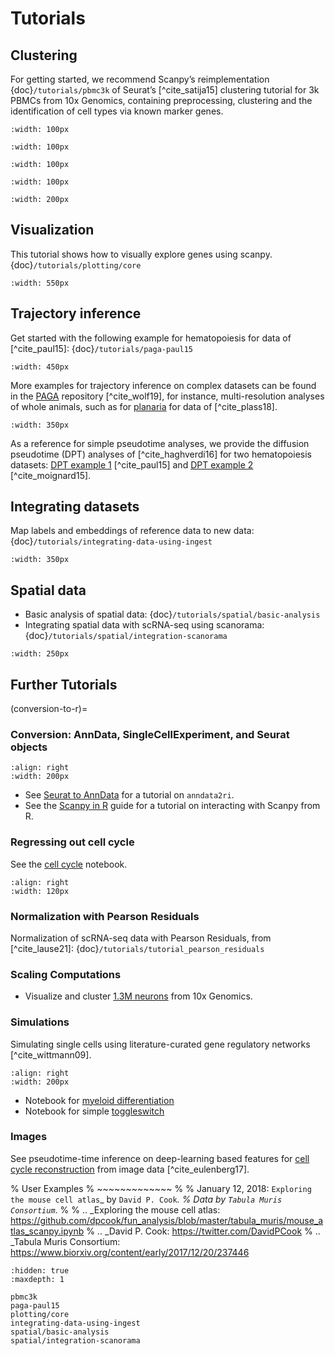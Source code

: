 # Tutorials

## Clustering

For getting started, we recommend Scanpy’s reimplementation {doc}`/tutorials/pbmc3k`
of Seurat’s [^cite_satija15] clustering tutorial for 3k PBMCs from 10x Genomics,
containing preprocessing, clustering and the identification of cell types via
known marker genes.

```{image} _static/img/tutorials/170505_seurat/filter_genes_dispersion.png
:width: 100px
```

```{image} _static/img/tutorials/170505_seurat/louvain.png
:width: 100px
```

```{image} _static/img/tutorials/170505_seurat/NKG7.png
:width: 100px
```

```{image} _static/img/tutorials/170505_seurat/violin.png
:width: 100px
```

```{image} _static/img/tutorials/170505_seurat/cell_types.png
:width: 200px
```

## Visualization

This tutorial shows how to visually explore genes using scanpy. {doc}`/tutorials/plotting/core`

```{image} _static/img/stacked_violin_dotplot_matrixplot.png
:width: 550px
```

## Trajectory inference

Get started with the following example for hematopoiesis for data of [^cite_paul15]: {doc}`/tutorials/paga-paul15`

```{image} _static/img/tutorials/paga_paul15.png
:width: 450px
```

More examples for trajectory inference on complex datasets can be found in the
[PAGA](https://github.com/theislab/paga) repository [^cite_wolf19], for instance, multi-resolution analyses of whole
animals, such as for [planaria] for data of [^cite_plass18].

```{image} _static/img/tutorials/paga_planaria.png
:width: 350px
```

As a reference for simple pseudotime analyses, we provide the diffusion pseudotime (DPT) analyses of [^cite_haghverdi16]
for two hematopoiesis datasets: [DPT example 1] [^cite_paul15] and [DPT example 2] [^cite_moignard15].

## Integrating datasets

Map labels and embeddings of reference data to new data: {doc}`/tutorials/integrating-data-using-ingest`

```{image} https://scanpy-tutorials.readthedocs.io/en/latest/_images/integrating-data-using-ingest_21_0.png
:width: 350px
```

## Spatial data

- Basic analysis of spatial data: {doc}`/tutorials/spatial/basic-analysis`
- Integrating spatial data with scRNA-seq using scanorama: {doc}`/tutorials/spatial/integration-scanorama`

```{image} _static/img/spatial-basic-analysis.png
:width: 250px
```

## Further Tutorials

(conversion-to-r)=

### Conversion: AnnData, SingleCellExperiment, and Seurat objects

```{image} https://github.com/scverse/scanpy-in-R/raw/master/logo.png
:align: right
:width: 200px
```

- See [Seurat to AnnData] for a tutorial on `anndata2ri`.
- See the [Scanpy in R] guide for a tutorial on interacting with Scanpy from R.

### Regressing out cell cycle

See the [cell cycle] notebook.

```{image} _static/img/tutorials/170522_visualizing_one_million_cells/tsne_1.3M.png
:align: right
:width: 120px
```

### Normalization with Pearson Residuals

Normalization of scRNA-seq data with Pearson Residuals, from [^cite_lause21]: {doc}`/tutorials/tutorial_pearson_residuals`

### Scaling Computations

- Visualize and cluster [1.3M neurons] from 10x Genomics.

### Simulations

Simulating single cells using literature-curated gene regulatory networks [^cite_wittmann09].

```{image} _static/img/tutorials/170430_krumsiek11/timeseries.png
:align: right
:width: 200px
```

- Notebook for [myeloid differentiation]
- Notebook for simple [toggleswitch]

### Images

See pseudotime-time inference on deep-learning based features for [cell cycle reconstruction] from image data [^cite_eulenberg17].

% User Examples
% ~~~~~~~~~~~~~
%
% January 12, 2018: `Exploring the mouse cell atlas`_ by `David P. Cook`_.
% Data by `Tabula Muris Consortium`_.
%
% .. _Exploring the mouse cell atlas: https://github.com/dpcook/fun_analysis/blob/master/tabula_muris/mouse_atlas_scanpy.ipynb
% .. _David P. Cook: https://twitter.com/DavidPCook
% .. _Tabula Muris Consortium: https://www.biorxiv.org/content/early/2017/12/20/237446

[1.3m neurons]: https://github.com/scverse/scanpy_usage/tree/master/170522_visualizing_one_million_cells
[cell cycle]: https://nbviewer.jupyter.org/github/scverse/scanpy_usage/blob/master/180209_cell_cycle/cell_cycle.ipynb
[cell cycle reconstruction]: https://github.com/scverse/scanpy_usage/tree/master/170529_images
[dpt example 1]: https://nbviewer.jupyter.org/github/scverse/scanpy_usage/blob/master/170502_paul15/paul15.ipynb
[dpt example 2]: https://nbviewer.jupyter.org/github/scverse/scanpy_usage/blob/master/170501_moignard15/moignard15.ipynb
[myeloid differentiation]: https://nbviewer.jupyter.org/github/scverse/scanpy_usage/blob/master/170430_krumsiek11/krumsiek11.ipynb
[planaria]: https://nbviewer.jupyter.org/github/theislab/paga/blob/master/planaria/planaria.ipynb
[scanpy in r]: https://theislab.github.io/scanpy-in-R/
[seurat to anndata]: https://github.com/LuckyMD/Code_snippets/blob/master/Seurat_to_anndata.ipynb
[toggleswitch]: https://nbviewer.jupyter.org/github/scverse/scanpy_usage/blob/master/170430_krumsiek11/toggleswitch.ipynb


```{toctree}
:hidden: true
:maxdepth: 1

pbmc3k
paga-paul15
plotting/core
integrating-data-using-ingest
spatial/basic-analysis
spatial/integration-scanorama
```
